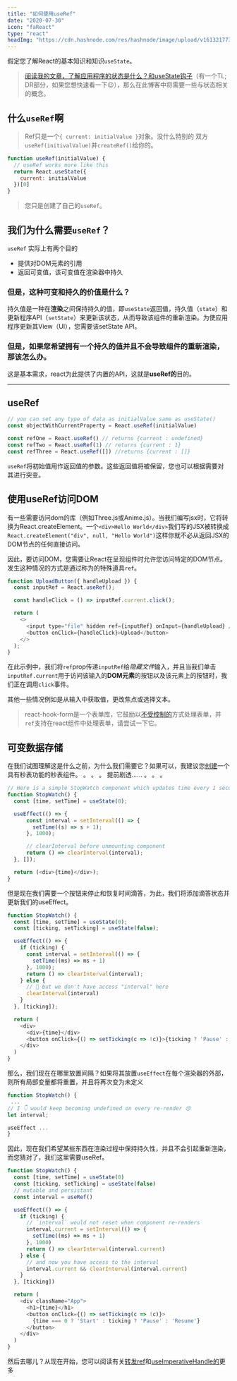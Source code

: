 ```yaml
---
title: "如何使用useRef"
date: "2020-07-30"
icon: "faReact"
type: "react"
headImg: "https://cdn.hashnode.com/res/hashnode/image/upload/v1613217734286/l26vCJqYM.jpeg?w=1600&h=840&fit=crop&crop=entropy&auto=compre"
---
```


假定您了解React的基本知识和知识`useState`。

> [阅读我的文章，了解应用程序的状态是什么？和useState钩子](https://shubhs.hashnode.dev/usestate-like-a-pro)（有一个TL; DR部分，如果您想快速看一下😉），那么在此博客中将需要一些与状态相关的概念。

## 什么`useRef`啊

> Ref只是一个`{ current: initialValue }`对象。没什么特别的 双方`useRef(initivalValue)`并`createRef()`给你的。

```javascript
function useRef(initialValue) {
  // useRef works more like this
  return React.useState({
    current: initialValue
  })[0]
}
```

> 您只是创建了自己的`useRef`。

## 我们为什么需要`useRef`？

`useRef` 实际上有两个目的

- 提供对DOM元素的引用
- 返回可变值，该可变值在渲染器中持久

### 但是，这种可变和持久的价值是什么？

持久值是一种在**渲染**之间保持持久的值，即`useState`返回值，持久值（`state`）和更新程序API（`setState`）来更新该状态，从而导致该组件的重新渲染。为使应用程序更新其View（UI），您需要该setState API。

### 但是，如果您希望拥有一个持久的值并且不会导致组件的重新渲染，那该怎么办。

这是基本需求，react为此提供了内置的API，这就是**useRef的**目的。

------

## useRef

```javascript
// you can set any type of data as initialValue same as useState()
const objectWithCurrentProperty = React.useRef(initialValue)

const refOne = React.useRef() // returns {current : undefined}
const refTwo = React.useRef(1) // returns {current : 1}
const refThree = React.useRef([]) //returns {current : []}
```

`useRef`将初始值用作返回值的参数。这些返回值将被保留，您也可以根据需要对其进行突变。

## 使用useRef访问DOM

有一些需要访问dom的库（例如Three.js或Anime.js）。当我们编写jsx时，它将转换为React.createElement。一个`<div>Hello World</div>`我们写的JSX被转换成`React.createElement("div", null, "Hello World")`这样你就不必从返回JSX的DOM节点的任何直接访问。

因此，要访问DOM，您需要让React在呈现组件时允许您访问特定的DOM节点。发生这种情况的方式是通过称为的特殊道具`ref`。

```javascript
function UploadButton({ handleUpload }) {
  const inputRef = React.useRef();

  const handleClick = () => inputRef.current.click();

  return (
    <>
      <input type="file" hidden ref={inputRef} onInput={handleUpload} />
      <button onClick={handleClick}>Upload</button>
    </>
  );
}
```

在此示例中，我们将`ref`prop传递`inputRef`给*隐藏文件*输入，并且当我们单击`inputRef.current`用于访问该输入的**DOM元素**的按钮以及该元素上的按钮时，我们正在调用`click`事件。

其他一些情况例如是从输入中获取值，更改焦点或选择文本。

> react-hook-form是一个表单库，它鼓励以[不受控制的](https://reactjs.org/docs/uncontrolled-components.html)方式处理表单，并`ref`支持在react组件中处理表单，请尝试一下它。

## 可变数据存储

在我们试图理解这是什么之前，为什么我们需要它？如果可以，我建议您[创建](https://react.new/)一个具有秒表功能的秒表组件。 
。
。
。
提前剧透...... 
。
。
。

```js
// Here is a simple StopWatch component which updates time every 1 second
function StopWatch() {
  const [time, setTime] = useState(0);

  useEffect(() => {
      const interval = setInterval(() => {
        setTime((s) => s + 1);
      }, 1000);

      // clearInterval before unmounting component 
      return () => clearInterval(interval);
  }, []);

  return (<div>{time}</div>);
}
```

但是现在我们需要一个按钮来停止和恢复时间滴答，为此，我们将添加滴答状态并更新我们的useEffect。

```js
function StopWatch() {
  const [time, setTime] = useState(0);
  const [ticking, setTicking] = useState(false);

  useEffect(() => {
    if (ticking) {
      const interval = setInterval(() => {
        setTime((ms) => ms + 1)
      }, 1000);
      return () => clearInterval(interval);
    } else {
      // 🤔 but we don't have access "interval" here
      clearInterval(interval)
    }
  }, [ticking]);

  return (
    <div>
      <div>{time}</div>
      <button onClick={() => setTicking(c => !c)}>{ticking ? 'Pause' : 'Resume'}</button>
    </div>
  )
}
```

那么，我们现在在哪里放置间隔？如果将其放置`useEffect`在每个渲染器的外部，则所有局部变量都将重置，并且将再次变为未定义

```js
function StopWatch() {
 ...
// I 👇 would keep becoming undefined on every re-render 😢
let interval;

useEffect ...
}
```

因此，现在我们希望某些东西在渲染过程中保持持久性，并且不会引起重新渲染，而您猜对了，我们这里需要useRef。

```js
function StopWatch() {
  const [time, setTime] = useState(0)
  const [ticking, setTicking] = useState(false)
  // mutable and persistant 
  const interval = useRef()

  useEffect(() => {
    if (ticking) {
      // `interval` would not reset when component re-renders
      interval.current = setInterval(() => {
        setTime((ms) => ms + 1)
      }, 1000)
      return () => clearInterval(interval.current)
    } else {
      // and now you have access to the interval
      interval.current && clearInterval(interval.current)
    }
  }, [ticking])

  return (
    <div className="App">
      <h1>{time}</h1>
      <button onClick={() => setTicking(c => !c)}>
        {time === 0 ? 'Start' : ticking ? 'Pause' : 'Resume'}
      </button>
    </div>
  )
}
```

然后去哪儿？从现在开始，您可以阅读有关[转发ref](https://reactjs.org/docs/forwarding-refs.html)和[useImperativeHandle的](https://reactjs.org/docs/hooks-reference.html#useimperativehandle)更多